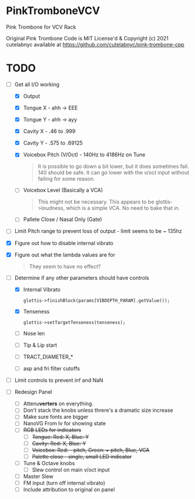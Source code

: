 # PinkTromboneVCV
Pink Trombone for VCV Rack

Original Pink Trombone Code is MIT License'd & Copyright (c) 2021 cutelabnyc
available at https://github.com/cutelabnyc/pink-trombone-cpp

# TODO

- [ ] Get all I/O working

  - [x] Output

  - [x] Tongue X - ahh  -> EEE

  - [x] Tongue Y - ahh -> ayy

  - [x] Cavity X - .46 to .999

  - [x] Cavity Y - .575 to .69125

  - [x] Voicebox Pitch (V/Oct) - 140Hz to 4186Hz on Tune

    > It is possible to go down a bit lower, but it does sometimes fail. 140 should be safe. It can go lower with the v/oct input without failing for some reason.

  - [ ] Voicebox Level (Basically a VCA)

    > This might not be necessary. This appears to be glottis->loudness, which is a simple VCA. No need to bake that in.

  - [ ] Pallete Close / Nasal Only (Gate)

- [ ] Limit Pitch range to prevent loss of output - limit seems to be ~ 135hz

- [x] Figure out how to disable internal vibrato

- [x] Figure out what the lambda values are for

  > They seem to have no effect?

- [ ] Determine if any other parameters should have controls

  - [x] Internal Vibrato

    `glottis->finishBlock(params[VIBDEPTH_PARAM].getValue());`

  - [x] Tenseness

    `glottis->setTargetTenseness(tenseness);`

  - [ ] Nose len

  - [ ] Tip & Lip start

  - [ ] TRACT_DIAMETER_*

  - [ ] asp and fri filter cutoffs

- [ ] Limit controls to prevent inf and NaN

- [ ] Redesign Panel

  - [ ] Attenu**verters** on everything.
  - [ ] Don't stack the knobs unless threre's a dramatic size increase
  - [ ] Make sure fonts are bigger
  - [ ] NanoVG From Iv for showing state
  - [ ] ~~RGB LEDs for indicators~~
    - [ ] ~~Tongue: Red: X, Blue: Y~~
    - [ ] ~~Cavity: Red: X, Blue: Y~~
    - [ ] ~~Voicebox: Red: - pitch, Green: + pitch, Blue, VCA~~
    - [ ] ~~Palette close - single, small LED indicator~~
  - [ ] Tune & Octave knobs
    - [ ] Slew control on main v/oct input
  - [ ] Master Slew
  - [ ] FM input (turn off internal vibrato)
  - [ ] Include attribution to original on panel
